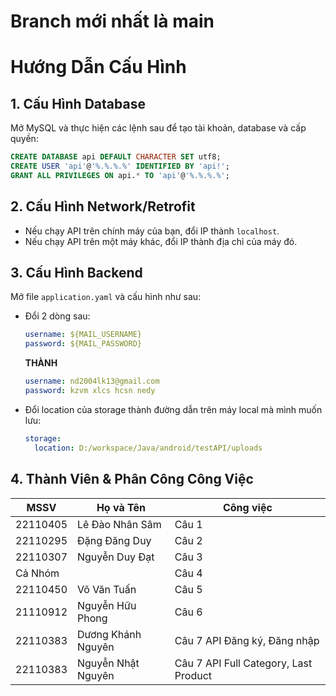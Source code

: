 # Branch mới nhất là main
# Hướng Dẫn Cấu Hình

## 1. Cấu Hình Database
Mở MySQL và thực hiện các lệnh sau để tạo tài khoản, database và cấp quyền:

```sql
CREATE DATABASE api DEFAULT CHARACTER SET utf8;
CREATE USER 'api'@'%.%.%.%' IDENTIFIED BY 'api!';
GRANT ALL PRIVILEGES ON api.* TO 'api'@'%.%.%.%';
```

## 2. Cấu Hình Network/Retrofit
- Nếu chạy API trên chính máy của bạn, đổi IP thành `localhost`.
- Nếu chạy API trên một máy khác, đổi IP thành địa chỉ của máy đó.

## 3. Cấu Hình Backend
Mở file `application.yaml` và cấu hình như sau:
- Đổi 2 dòng sau:
  ```yaml
  username: ${MAIL_USERNAME}
  password: ${MAIL_PASSWORD}
  ```
  **THÀNH**
  ```yaml
  username: nd2004lk13@gmail.com
  password: kzvm xlcs hcsn nedy
  ```
- Đổi location của storage thành đường dẫn trên máy local mà mình muốn lưu:
  ```yaml
  storage:
    location: D:/workspace/Java/android/testAPI/uploads
  ```


## 4. Thành Viên & Phân Công Công Việc

| MSSV | Họ và Tên | Công việc |
|------|-----------|-----------|
| 22110405 | Lê Đào Nhân Sâm | Câu 1 |
| 22110295 | Đặng Đăng Duy | Câu 2 |
| 22110307 | Nguyễn Duy Đạt | Câu 3 |
| Cả Nhóm | | Câu 4 |
| 22110450 | Võ Văn Tuấn | Câu 5 |
| 21110912 | Nguyễn Hữu Phong | Câu 6 |
| 22110383 | Dương Khánh Nguyên | Câu 7 API Đăng ký, Đăng nhập |
| 22110383 | Nguyễn Nhật Nguyên | Câu 7 API Full Category, Last Product |
